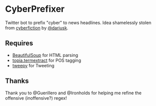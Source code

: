 CyberPrefixer
=============

Twitter bot to prefix "cyber" to news headlines. Idea shamelessly stolen from [cyberfiction](https://github.com/dariusk/cyberfiction) by [@dariusk](https://github.com/dariusk).

## Requires ##
* [BeautifulSoup](http://www.crummy.com/software/BeautifulSoup/) for HTML parsing
* [topia.termextract](https://pypi.python.org/pypi/topia.termextract/) for POS tagging
* [tweepy](https://github.com/tweepy/tweepy) for Tweeting

## Thanks ##
Thank you to @Guerillero and @Ironholds for helping me refine the offensive
(inoffensive?) regex!
